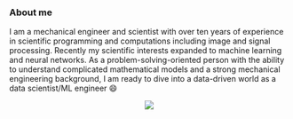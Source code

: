 ### About me

I am a mechanical engineer and scientist with over ten years of experience in scientific programming and computations including image and signal processing. Recently my scientific interests expanded to machine learning and neural networks. As a problem-solving-oriented person with the ability to understand complicated mathematical models and a strong mechanical engineering background, I  am ready to dive into a data-driven world as a data scientist/ML engineer 😄
<p align="center">
    <img src="https://skillicons.dev/icons?i=py,tensorflow,matlab,latex,html,cpp,sqlite" />
</p>

<!--
**mbatsch/mbatsch** is a ✨ _special_ ✨ repository because its `README.md` (this file) appears on your GitHub profile.

Here are some ideas to get you started:

- 🔭 I’m currently working on ...
- 🌱 I’m currently learning ...
- 👯 I’m looking to collaborate on ...
- 🤔 I’m looking for help with ...
- 💬 Ask me about ...
- 📫 How to reach me: ...
- 😄 Pronouns: ...
- ⚡ Fun fact: ...
-->

